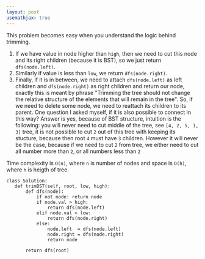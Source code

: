 ```yaml
---
layout: post
usemathjax: true
---
```


This problem becomes easy when you understand the logic behind trimming. 
 
 1. If we have value in node higher than `high`, then we need to cut this node and its right children (because it is BST), so we just return `dfs(node.left)`.
 2.  Similarly if value is less than `low`, we return `dfs(node.right)`. 
 3.  Finally, if it is in between, we need to attach `dfs(node.left)` as left children and `dfs(node.right)` as right children and return our node, exactly this is meant by phrase "Trimming the tree should not change the relative structure of the elements that will remain in the tree". So, if we need to delete some node, we need to reattach its children to its parent. One question I asked myself, if it is also possible to connect in this way? Answer is yes, because of BST structure, intuition is the following: you will never need to cut middle of the tree, see `[4, 2, 5, 1, 3]` tree, it is not possible to cut `2` out of this tree with keeping its stucture, because then root `4` must have `3` children. However it will never be the case, because if we need to cut `2` from tree, we either need to cut all number more than `2`, or all numbers less than `2`
   
 Time complexity is `O(n)`, where `n` is number of nodes and space is `O(h)`, where `h` is heigth of tree.
 
 ```
 class Solution:
    def trimBST(self, root, low, high):
        def dfs(node):
            if not node: return node
            if node.val > high:
                return dfs(node.left)
            elif node.val < low:
                return dfs(node.right)
            else:
                node.left  = dfs(node.left)
                node.right = dfs(node.right)
                return node
            
        return dfs(root)
```